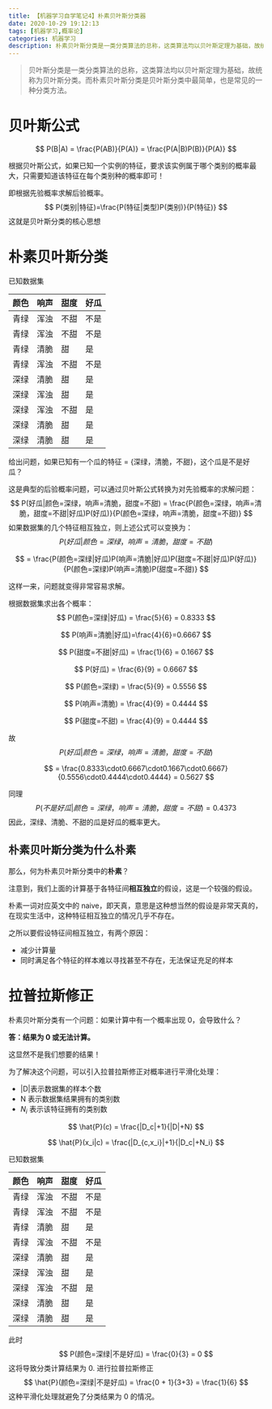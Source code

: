 ```yaml
---
title: 【机器学习自学笔记4】朴素贝叶斯分类器
date: 2020-10-29 19:12:13
tags: [机器学习,概率论]
categories: 机器学习
description: 朴素贝叶斯分类是一类分类算法的总称，这类算法均以贝叶斯定理为基础，故统称为贝叶斯分类。而朴素贝叶斯分类是贝叶斯分类中最简单，也是常见的一种分类方法。
---
```


> 贝叶斯分类是一类分类算法的总称，这类算法均以贝叶斯定理为基础，故统称为贝叶斯分类。而朴素贝叶斯分类是贝叶斯分类中最简单，也是常见的一种分类方法。

# 贝叶斯公式

$$
P(B|A) = \frac{P(AB)}{P(A)} = \frac{P(A|B)P(B)}{P(A)}
$$

根据贝叶斯公式，如果已知一个实例的特征，要求该实例属于哪个类别的概率最大，只需要知道该特征在每个类别种的概率即可！

即根据先验概率求解后验概率。
$$
P(类别|特征)=\frac{P(特征|类型)P(类别)}{P(特征)}
$$
这就是贝叶斯分类的核心思想

# 朴素贝叶斯分类

已知数据集

| 颜色 | 响声 | 甜度 | 好瓜 |
| ---- | ---- | ---- | ---- |
| 青绿 | 浑浊 | 不甜 | 不是 |
| 青绿 | 浑浊 | 不甜 | 不是 |
| 青绿 | 清脆 | 甜   | 是   |
| 青绿 | 浑浊 | 不甜 | 不是 |
| 深绿 | 清脆 | 甜   | 是   |
| 深绿 | 浑浊 | 甜   | 是   |
| 深绿 | 浑浊 | 不甜 | 是   |
| 深绿 | 清脆 | 甜   | 是   |
| 深绿 | 清脆 | 甜   | 是   |

给出问题，如果已知有一个瓜的特征 = {深绿，清脆，不甜}，这个瓜是不是好瓜？

这是典型的后验概率问题，可以通过贝叶斯公式转换为对先验概率的求解问题：
$$
P(好瓜|颜色=深绿，响声=清脆，甜度=不甜) = \frac{P(颜色=深绿，响声=清脆，甜度=不甜|好瓜)P(好瓜)}{P(颜色=深绿，响声=清脆，甜度=不甜)}
$$
如果数据集的几个特征相互独立，则上述公式可以变换为：
$$
P(好瓜|颜色=深绿，响声=清脆，甜度=不甜)
$$

$$
= \frac{P(颜色=深绿|好瓜)P(响声=清脆|好瓜)P(甜度=不甜|好瓜)P(好瓜)}{P(颜色=深绿)P(响声=清脆)P(甜度=不甜)}
$$

这样一来，问题就变得非常容易求解。

根据数据集求出各个概率：
$$
P(颜色=深绿|好瓜) = \frac{5}{6} = 0.8333
$$

$$
P(响声=清脆|好瓜)=\frac{4}{6}=0.6667
$$

$$
P(甜度=不甜|好瓜) = \frac{1}{6} = 0.1667
$$

$$
P(好瓜) = \frac{6}{9} = 0.6667
$$

$$
P(颜色=深绿) = \frac{5}{9} = 0.5556
$$

$$
P(响声=清脆) = \frac{4}{9} = 0.4444
$$

$$
P(甜度=不甜) = \frac{4}{9} = 0.4444
$$

故
$$
P(好瓜|颜色=深绿，响声=清脆，甜度=不甜)
$$

$$
= \frac{0.8333\cdot0.6667\cdot0.1667\cdot0.6667}{0.5556\cdot0.4444\cdot0.4444} = 0.5627
$$

同理
$$
P(不是好瓜|颜色=深绿，响声=清脆，甜度=不甜) = 0.4373
$$
因此，深绿、清脆、不甜的瓜是好瓜的概率更大。

## 朴素贝叶斯分类为什么朴素

那么，何为朴素贝叶斯分类中的**朴素**？

注意到，我们上面的计算基于各特征间**相互独立**的假设，这是一个较强的假设。

朴素一词对应英文中的 naive，即天真，意思是这种想当然的假设是非常天真的，在现实生活中，这种特征相互独立的情况几乎不存在。

之所以要假设特征间相互独立，有两个原因：

- 减少计算量
- 同时满足各个特征的样本难以寻找甚至不存在，无法保证充足的样本



# 拉普拉斯修正

朴素贝叶斯分类有一个问题：如果计算中有一个概率出现 0，会导致什么？

**答：结果为 0 或无法计算。**

这显然不是我们想要的结果！

为了解决这个问题，可以引入拉普拉斯修正对概率进行平滑化处理：

- |D|表示数据集的样本个数
- N 表示数据集结果拥有的类别数
- $N_i$ 表示该特征拥有的类别数

$$
\hat{P}(c) = \frac{|D_c|+1}{|D|+N}
$$

$$
\hat{P}(x_i|c) = \frac{|D_{c,x_i}|+1}{|D_c|+N_i}
$$

已知数据集

| 颜色 | 响声 | 甜度 | 好瓜 |
| ---- | ---- | ---- | ---- |
| 青绿 | 浑浊 | 不甜 | 不是 |
| 青绿 | 浑浊 | 不甜 | 不是 |
| 青绿 | 清脆 | 甜   | 是   |
| 青绿 | 浑浊 | 不甜 | 不是 |
| 深绿 | 清脆 | 甜   | 是   |
| 深绿 | 浑浊 | 甜   | 是   |
| 深绿 | 浑浊 | 不甜 | 是   |
| 深绿 | 清脆 | 甜   | 是   |
| 深绿 | 清脆 | 甜   | 是   |

此时
$$
P(颜色=深绿|不是好瓜) = \frac{0}{3} = 0
$$
这将导致分类计算结果为 0. 进行拉普拉斯修正
$$
\hat{P}(颜色=深绿|不是好瓜) = \frac{0 + 1}{3+3} = \frac{1}{6}
$$
这种平滑化处理就避免了分类结果为 0 的情况。